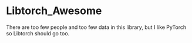 # Libtorch_Awesome
There are too few people and too few data in this library, but I like PyTorch so Libtorch should go too.
